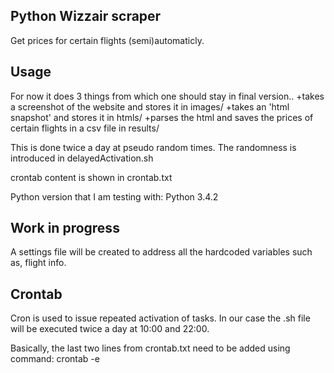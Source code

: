 ## Python Wizzair scraper

Get prices for certain flights (semi)automaticly.

## Usage

For now it does 3 things from which one should stay in final version..
+takes a screenshot of the website and stores it in images/
+takes an 'html snapshot' and stores it in htmls/
+parses the html and saves the prices of certain flights in a csv file in results/

This is done twice a day at pseudo random times. The randomness is introduced in delayedActivation.sh

crontab content is shown in crontab.txt

Python version that I am testing with: Python 3.4.2

## Work in progress

A settings file will be created to address all the hardcoded variables such as, flight info.

## Crontab

Cron is used to issue repeated activation of tasks. In our case the .sh file will be executed twice a day at 10:00 and 22:00.

Basically, the last two lines from crontab.txt need to be added using command: crontab -e
